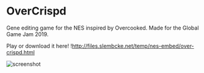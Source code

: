 # OverCrispd
Gene editing game for the NES inspired by Overcooked. Made for the Global Game Jam 2019.

Play or download it here! !http://files.slembcke.net/temp/nes-embed/over-crispd.html

![screenshot](http://files.slembcke.net/upshot/upshot_9VbGUN0o.png)
